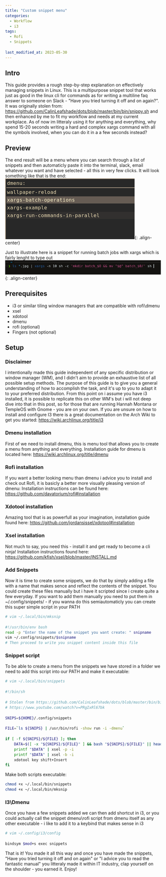 ```yaml
---
title: "Custom snippet menu"
categories:
  - Workflow
  - i3
tags:
  - Rofi
  - Snippets

last_modified_at: 2023-05-30
---
```


## Intro
This guide provides a rough step-by-step explanation on effectively managing snippets in Linux. This is a multipurpose snippet tool that works just as good in the linux cli for commands as for writing a multiline faq answer to someone on Slack - "Have you tried turning it off and on again?". It was originally stolen from: <https://github.com/CalinLeafshade/dots/blob/master/bin/bin/snippy.sh> and then enhanced by me to fit my workflow and needs at my current workplace.
As of now im litteraly using it for anything and everything, why spend 15-20 seconds writing a hard and complex xargs command with all the symbols involved, when you can do it in a a few seconds instead?


## Preview
The end result will be a menu where you can search through a list of snippets and then automaticly paste it into the terminal, slack, email whatever you want and have selected - all this in very few clicks. It will look something like that is the end:
![image-center](/assets/images/snippet1.png){: .align-center}

Just to illustrate here is a snippet for running batch jobs with xargs which is fairly lenght to type out
![image-center](/assets/images/snippet2.png){: .align-center}

## Prerequisites
- i3 or similar tiling window managers that are compatible with rofi\dmenu
- xsel
- xdotool
- dmenu
- rofi (optional)
- Fingers (not optional)

## Setup

### Disclaimer
I intentionally made this guide independent of any specific distribution or window manager (WM), and I didn't aim to provide an exhaustive list of all possible setup methods. The purpose of this guide is to give you a general understanding of how to accomplish the task, and it's up to you to adapt it to your preferred distribution.
From this point on i assume you have i3 installed, it is possible to replicate this on other WM's but i will not deep dive into that in this post, so for those that are running Hannah Montana or TempleOS with Gnome - you are on your own.
If you are unsure on how to install and configure I3 there is a great documentation on the Arch Wiki to get you started: <https://wiki.archlinux.org/title/i3>

### Dmenu installation
First of we need to install dmenu, this is menu tool that allows you to create a menu from anything and everything.
Installation guide for dmenu is located here: <https://wiki.archlinux.org/title/dmenu>

### Rofi installation
If you want a better looking menu than dmenu i advice you to install and check out Rofi, it is basicly a better more visually pleasing version of dmenu:
Installation instructions can be found here: <https://github.com/davatorium/rofi#installation>

### Xdotool installation
Amazing tool that is as powerfull as your imagination, installation guide found here: <https://github.com/jordansissel/xdotool#installation>

### Xsel installation
Not much to say, you need this - install it and get ready to become a cli ninja!
Installation instructions found here: <https://github.com/kfish/xsel/blob/master/INSTALL.md>

### Add Snippets
Now it is time to create some snippets, we do that by simply adding a file with a name that makes sence and reflect the contents of the snippet. You could create these files manually but i have it scripted since i create quite a few everyday.
If you want to add them manually you need to put them in ~/.config/snippets/<yoursnippet> - if you wanna do this semiautomaticly you can create this super simple script in your PATH
```bash
# vim ~/.local/bin/mksnip

#!/usr/bin/env bash
read -p "Enter the name of the snippet you want create: " snipname
vim ~/.config/snippets/$snipname
# Then proceed to write you snippet content inside this file
```

### Snippet script
To be able to create a menu from the snippets we have stored in a folder we need to add this script into our PATH and make it executable:
```bash
# vim ~/.local/bin/snippets

#!/bin/sh

# Stolen from https://github.com/CalinLeafshade/dots/blob/master/bin/bin/snippy.sh
# https://www.youtube.com/watch?v=PRgIxRl67bk

SNIPS=${HOME}/.config/snippets

FILE=`ls ${SNIPS} | /usr/bin/rofi -show run -i -dmenu`

if [ -f ${SNIPS}/${FILE} ]; then
	DATA=$([ -x "${SNIPS}/${FILE}" ] && bash "${SNIPS}/${FILE}" || head --bytes=-1 ${SNIPS}/${FILE})
	printf "$DATA" | xsel -p -i
	printf "$DATA" | xsel -b -i
	xdotool key shift+Insert
fi
```

Make both scripts executable:
```bash
chmod +x ~/.local/bin/snippets
chmod +x ~/.local/bin/mksnip
```

### I3\Dmenu
Once you have a few snippets added we can then add shortcut in i3, or you could actually call the snippet dmenu\rofi script from dmenu itself as any other executable - i like to add it to a keybind that makes sense in i3
```bash
# vim ~/.config/i3/config

bindsym $mod+s exec snippets
```

That is it! You made it all this way and once you have made the snippets, "Have you tried turning it off and on again" or "I advice you to read the fantastic manual" you litteraly made it within IT industry, clap yourself on the shoulder - you earned it. Enjoy!
